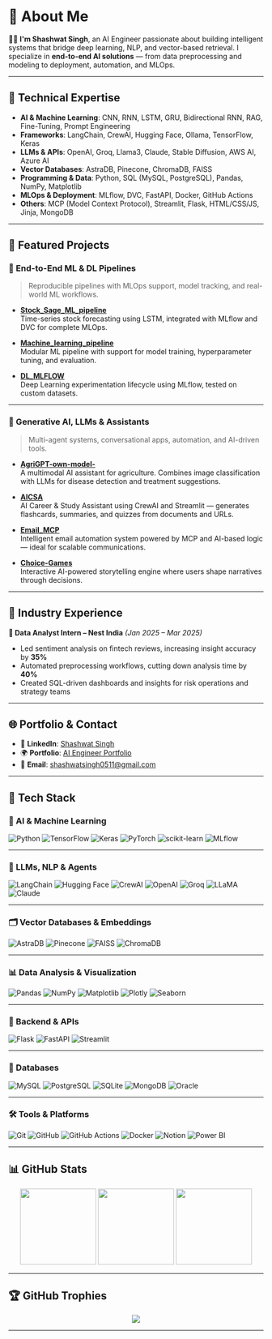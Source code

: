 # 💫 About Me

👨‍💻 **I'm Shashwat Singh**, an AI Engineer passionate about building intelligent systems that bridge deep learning, NLP, and vector-based retrieval. I specialize in **end-to-end AI solutions** — from data preprocessing and modeling to deployment, automation, and MLOps.

---

## 🔧 Technical Expertise

- **AI & Machine Learning**: CNN, RNN, LSTM, GRU, Bidirectional RNN, RAG, Fine-Tuning, Prompt Engineering  
- **Frameworks**: LangChain, CrewAI, Hugging Face, Ollama, TensorFlow, Keras  
- **LLMs & APIs**: OpenAI, Groq, Llama3, Claude, Stable Diffusion, AWS AI, Azure AI  
- **Vector Databases**: AstraDB, Pinecone, ChromaDB, FAISS  
- **Programming & Data**: Python, SQL (MySQL, PostgreSQL), Pandas, NumPy, Matplotlib  
- **MLOps & Deployment**: MLflow, DVC, FastAPI, Docker, GitHub Actions  
- **Others**: MCP (Model Context Protocol), Streamlit, Flask, HTML/CSS/JS, Jinja, MongoDB

---

## 🚀 Featured Projects

### 🔬 End-to-End ML & DL Pipelines

> Reproducible pipelines with MLOps support, model tracking, and real-world ML workflows.

- **[Stock_Sage_ML_pipeline](https://github.com/shashwat051102/Stock_Sage_ML_pipeline)**  
  Time-series stock forecasting using LSTM, integrated with MLflow and DVC for complete MLOps.

- **[Machine_learning_pipeline](https://github.com/shashwat051102/Machine_learning_pipeline)**  
  Modular ML pipeline with support for model training, hyperparameter tuning, and evaluation.

- **[DL_MLFLOW](https://github.com/shashwat051102/DL_MLFLOW)**  
  Deep Learning experimentation lifecycle using MLflow, tested on custom datasets.

---

### 🧠 Generative AI, LLMs & Assistants

> Multi-agent systems, conversational apps, automation, and AI-driven tools.

- **[AgriGPT-own-model-](https://github.com/shashwat051102/AgriGPT-own-model-)**  
  A multimodal AI assistant for agriculture. Combines image classification with LLMs for disease detection and treatment suggestions.

- **[AICSA](https://github.com/shashwat051102/AICSA)**  
  AI Career & Study Assistant using CrewAI and Streamlit — generates flashcards, summaries, and quizzes from documents and URLs.

- **[Email_MCP](https://github.com/shashwat051102/Email_MCP)**  
  Intelligent email automation system powered by MCP and AI-based logic — ideal for scalable communications.

- **[Choice-Games](https://github.com/shashwat051102/Choice-Games)**  
  Interactive AI-powered storytelling engine where users shape narratives through decisions.

---

## 💼 Industry Experience

**🔹 Data Analyst Intern – Nest India** *(Jan 2025 – Mar 2025)*  
- Led sentiment analysis on fintech reviews, increasing insight accuracy by **35%**  
- Automated preprocessing workflows, cutting down analysis time by **40%**  
- Created SQL-driven dashboards and insights for risk operations and strategy teams

---

## 🌐 Portfolio & Contact

- 💼 **LinkedIn**: [Shashwat Singh](https://www.linkedin.com/in/shashwat-singh-49663a251)  
- 🌍 **Portfolio**: [AI Engineer Portfolio](https://shashwat051102.github.io/AI-Engineer-Portfolio/)  
- 📧 **Email**: [shashwatsingh0511@gmail.com](mailto:shashwatsingh0511@gmail.com)

---

## 🧠 Tech Stack

### 🧪 AI & Machine Learning
![Python](https://img.shields.io/badge/Python-3670A0?style=for-the-badge&logo=python&logoColor=ffdd54)
![TensorFlow](https://img.shields.io/badge/TensorFlow-%23FF6F00.svg?style=for-the-badge&logo=TensorFlow&logoColor=white)
![Keras](https://img.shields.io/badge/Keras-%23D00000.svg?style=for-the-badge&logo=Keras&logoColor=white)
![PyTorch](https://img.shields.io/badge/PyTorch-%23EE4C2C.svg?style=for-the-badge&logo=PyTorch&logoColor=white)
![scikit-learn](https://img.shields.io/badge/scikit--learn-%23F7931E.svg?style=for-the-badge&logo=scikit-learn&logoColor=white)
![MLflow](https://img.shields.io/badge/MLflow-%23d9ead3.svg?style=for-the-badge&logo=mlflow&logoColor=blue)

---

### 🧠 LLMs, NLP & Agents
![LangChain](https://img.shields.io/badge/LangChain-000000?style=for-the-badge)
![Hugging Face](https://img.shields.io/badge/HuggingFace-%23FFBF00.svg?style=for-the-badge&logo=hugging-face&logoColor=black)
![CrewAI](https://img.shields.io/badge/CrewAI-00CED1?style=for-the-badge)
![OpenAI](https://img.shields.io/badge/OpenAI-412991?style=for-the-badge&logo=openai&logoColor=white)
![Groq](https://img.shields.io/badge/Groq-000000.svg?style=for-the-badge)
![LLaMA](https://img.shields.io/badge/LLaMA3-grey?style=for-the-badge)
![Claude](https://img.shields.io/badge/Claude-AI-blueviolet?style=for-the-badge)

---

### 🗂️ Vector Databases & Embeddings
![AstraDB](https://img.shields.io/badge/AstraDB-5A4FCF?style=for-the-badge)
![Pinecone](https://img.shields.io/badge/Pinecone-05ACAA?style=for-the-badge)
![FAISS](https://img.shields.io/badge/FAISS-009688?style=for-the-badge)
![ChromaDB](https://img.shields.io/badge/ChromaDB-9C27B0?style=for-the-badge)

---

### 📊 Data Analysis & Visualization
![Pandas](https://img.shields.io/badge/Pandas-%23150458.svg?style=for-the-badge&logo=pandas&logoColor=white)
![NumPy](https://img.shields.io/badge/numpy-%23013243.svg?style=for-the-badge&logo=numpy&logoColor=white)
![Matplotlib](https://img.shields.io/badge/Matplotlib-%23ffffff.svg?style=for-the-badge&logo=Matplotlib&logoColor=black)
![Plotly](https://img.shields.io/badge/Plotly-%233F4F75.svg?style=for-the-badge&logo=plotly&logoColor=white)
![Seaborn](https://img.shields.io/badge/Seaborn-0099CC?style=for-the-badge)

---

### 🧩 Backend & APIs
![Flask](https://img.shields.io/badge/flask-%23000.svg?style=for-the-badge&logo=flask&logoColor=white)
![FastAPI](https://img.shields.io/badge/FastAPI-005571?style=for-the-badge&logo=fastapi)
![Streamlit](https://img.shields.io/badge/Streamlit-%23FE4B4B.svg?style=for-the-badge&logo=streamlit&logoColor=white)

---

### 💾 Databases
![MySQL](https://img.shields.io/badge/mysql-4479A1.svg?style=for-the-badge&logo=mysql&logoColor=white)
![PostgreSQL](https://img.shields.io/badge/PostgreSQL-316192.svg?style=for-the-badge&logo=postgresql&logoColor=white)
![SQLite](https://img.shields.io/badge/sqlite-%2307405e.svg?style=for-the-badge&logo=sqlite&logoColor=white)
![MongoDB](https://img.shields.io/badge/MongoDB-%234ea94b.svg?style=for-the-badge&logo=mongodb&logoColor=white)
![Oracle](https://img.shields.io/badge/Oracle-F80000?style=for-the-badge&logo=oracle&logoColor=white)

---

### 🛠️ Tools & Platforms
![Git](https://img.shields.io/badge/git-%23F05033.svg?style=for-the-badge&logo=git&logoColor=white)
![GitHub](https://img.shields.io/badge/github-%23121011.svg?style=for-the-badge&logo=github&logoColor=white)
![GitHub Actions](https://img.shields.io/badge/github%20actions-%232671E5.svg?style=for-the-badge&logo=githubactions&logoColor=white)
![Docker](https://img.shields.io/badge/docker-%230db7ed.svg?style=for-the-badge&logo=docker&logoColor=white)
![Notion](https://img.shields.io/badge/Notion-%23000000.svg?style=for-the-badge&logo=notion&logoColor=white)
![Power BI](https://img.shields.io/badge/power_bi-F2C811?style=for-the-badge&logo=powerbi&logoColor=black)

---

## 📊 GitHub Stats

<p align="center">
  <img src="https://github-readme-stats.vercel.app/api?username=shashwat051102&theme=vision-friendly-dark&hide_border=true&include_all_commits=true&count_private=true" height="150">
  <img src="https://nirzak-streak-stats.vercel.app/?user=shashwat051102&theme=vision-friendly-dark&hide_border=true" height="150">
  <img src="https://github-readme-stats.vercel.app/api/top-langs/?username=shashwat051102&theme=vision-friendly-dark&hide_border=true&layout=compact" height="150">
</p>

---

## 🏆 GitHub Trophies

<p align="center">
  <img src="https://github-profile-trophy.vercel.app/?username=shashwat051102&theme=radical&no-frame=true&no-bg=true&margin-w=4">
</p>

---

<!-- Designed with care for recruiters and collaborators -->

